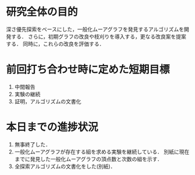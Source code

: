 研究全体の目的
==============

深さ優先探索をベースにした，一般化ムーアグラフを発見するアルゴリズムを開発する． さらに，初期グラフの改良や枝刈りを導入する，更なる改良案を提案する． 同時に，これらの改良を評価する．

前回打ち合わせ時に定めた短期目標
================================

1.  中間報告
2.  実験の継続
3.  証明，アルゴリズムの文書化

本日までの進捗状況
==================

1.  無事終了した．
2.  一般化ムーアグラフが存在する組を求める実験を継続している． 別紙に現在までに発見した一般化ムーアグラフの頂点数と次数の組を示す．
3.  全探索アルゴリズムの文書化をした(別紙)．
